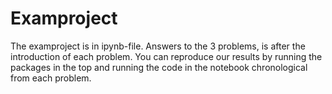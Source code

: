# Examproject

The examproject is in ipynb-file. Answers to the 3 problems, is after the introduction of each problem. You can reproduce our results by running the packages in the top and running the code in the notebook chronological from each problem.

